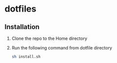 # dotfiles

## Installation

1. Clone the repo to the Home directory
2. Run the following command from dotfile directory

    ``` bash
    sh install.sh
    ```
